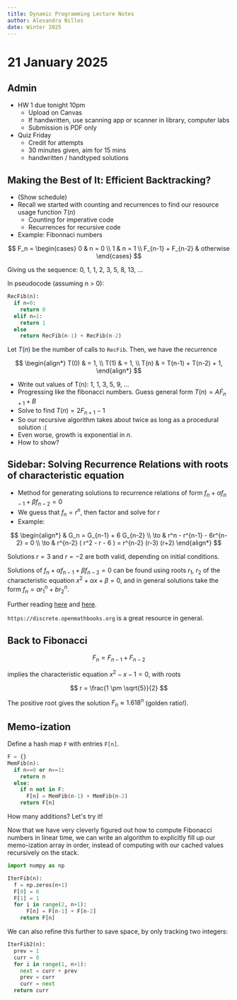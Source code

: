 ```yaml
---
title: Dynamic Programming Lecture Notes
author: Alexandra Nilles
date: Winter 2025
---
```


# 21 January 2025

## Admin

- HW 1 due tonight 10pm
  - Upload on Canvas
  - If handwritten, use scanning app or scanner in library, computer labs
  - Submission is PDF only
- Quiz Friday
  - Credit for attempts
  - 30 minutes given, aim for 15 mins
  - handwritten / handtyped solutions

## Making the Best of It: Efficient Backtracking?

- (Show schedule)
- Recall we started with counting and recurrences to find our resource usage function $T(n)$
  - Counting for imperative code
  - Recurrences for recursive code
- Example: Fibonnaci numbers

<!--
# conTeXt for accessible PDF
\startformula
F_n =
 \startmathcases
  \NC 0 \NC n = 0 \NR
  \NC 1 \NC n = 1 \NR
  \NC F_{n-1} + F_{n-2} \NC otherwise \NR
 \stopmathcases
\stopformula
-->

$$
F_n = \begin{cases}
0 & n = 0 \\
1 & n = 1 \\
F_{n-1} + F_{n-2} & otherwise
\end{cases}
$$

Giving us the sequence: 0, 1, 1, 2, 3, 5, 8, 13, ...

In pseudocode (assuming n > 0):

```python
RecFib(n):
  if n=0:
    return 0
  elif n=1:
    return 1
  else
    return RecFib(n-1) + RecFib(n-2)
```

Let $T(n)$ be the number of calls to `RecFib`. Then, we have the recurrence

$$
\begin{align*}
T(0) & = 1, \\
T(1) & = 1, \\
T(n) & = T(n-1) + T(n-2) + 1,
\end{align*}
$$

- Write out values of T(n): 1, 1, 3, 5, 9, ...
- Progressing like the fibonacci numbers. Guess general form $T(n) = A \dot F_{n+1} + B$
- Solve to find $T(n) = 2 F_{n+1} - 1$
- So our recursive algorithm takes about twice as long as a procedural solution :(
- Even worse, growth is exponential in $n$.
- How to show?


## Sidebar: Solving Recurrence Relations with roots of characteristic equation

- Method for generating solutions to recurrence relations of form $f_n + \alpha f_{n-1} + \beta f_{n-2} = 0$
- We guess that $f_n = r^n$, then factor and solve for $r$
- Example:

$$
\begin{align*}
& G_n = G_{n-1} + 6 G_{n-2} \\
\to & r^n - r^{n-1} - 6r^{n-2} = 0 \\
\to & r^{n-2} ( r^2 - r - 6 ) = r^{n-2} (r-3) (r+2)
\end{align*}
$$

Solutions $r=3$ and $r=-2$ are both valid, depending on initial conditions.

Solutions of $f_n + \alpha f_{n-1} + \beta f_{n-2} = 0$ can be found using roots
$r_1$, $r_2$ of the characteristic equation $x^2 + \alpha x + \beta = 0$, and in general solutions
take the form $f_n = a r_1^n + b r_2^n$.

Further reading [here](https://discrete.openmathbooks.org/dmoi2/sec_recurrence.html) and [here](https://math.stackexchange.com/a/167197).

`https://discrete.openmathbooks.org` is a great resource in general.

## Back to Fibonacci

$$
F_n = F_{n-1} + F_{n-2}
$$

implies the characteristic equation $x^2 - x - 1 = 0$, with roots

$$
r = \frac{1 \pm \sqrt{5}}{2}
$$

The positive root gives the solution $F_n \approx 1.618^n$ (golden ratio!).

## Memo-ization

Define a hash map `F` with entries `F[n]`.

```python
F = {}
MemFib(n):
  if n==0 or n==1:
    return n
  else:
    if n not in F:
      F[n] = MemFib(n-1) + MemFib(n-2)
    return F[n]
```

How many additions? Let's try it!

Now that we have very cleverly figured out how to compute Fibonacci numbers in linear time, we
can write an algorithm to explicitly fill up our memo-ization array in order, instead of computing
with our cached values recursively on the stack.

```python
import numpy as np

IterFib(n):
  f = np.zeros(n+1)
  F[0] = 0
  F[1] = 1
  for i in range(2, n+1):
      F[n] = F[n-1] + F[n-2]
    return F[n]
```

We can also refine this further to save space, by only tracking two integers:

```python
IterFib2(n):
  prev = 1
  curr = 0
  for i in range(1, n+1):
    next = curr + prev
    prev = curr
    curr = next
  return curr
```
